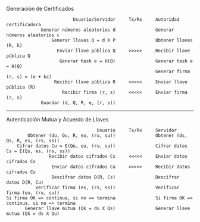 Generación de Certificados

                             Usuario/Servidor     Tx/Rx     Autoridad certificadora
                 Generar números aleatorios d               Generar números aleatorios c
                     Generar llaves Q = d X P               Obtener llaves (R, k)
                       Enviar llave pública Q     >>>>>     Recibir llave pública Q
                        Generar hash e = H(Q)               Generar hash e = H(Q)
                                                            Generar firma (r, s) = (e + kc)
                      Recibir llave pública R     <<<<<     Enviar llave pública (R)
                         Recibir firma (r, s)     <<<<<     Enviar firma (r, s)
                 Guardar (d, Q, R, e, (r, s))
______________________________________________________________________________________________________________________________

Autenticación Mutua y Acuerdo de Llaves

                                      Usuario     Tx/Rx     Servidor
            Obtener (du, Qu, R, eu, (ru, su))               Obtener (ds, Qs, R, es, (rs, ss))
        Cifrar datos Cu = E(Qu, eu, (ru, su))               Cifrar datos Cs = E(Qs, es, (rs, ss))
                    Recibir datos cifrados Cs     <<<<<     Enviar datos cifrados Cs
                     Enviar datos cifrados Cu     >>>>>     Recibir datos cifrados Cu 
                     Descifrar datos D(R, Cs)               Descifrar datos D(R, Cu)
               Verificar firma (es, (rs, ss))               Verificar firma (eu, (ru, su))
    Si firma OK => continua, si no => termina               Si firma OK => continua, si no => termina
           Generar llave mutua (Qk = du X Qs)               Generar llave mutua (Qk = ds X Qu)
